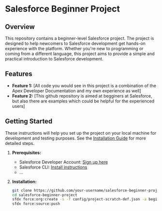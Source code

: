 # Salesforce Beginner Project

## Overview

This repository contains a beginner-level Salesforce project. The project is designed to help newcomers to Salesforce development get hands-on experience with the platform. Whether you're new to programming or coming from a different language, this project aims to provide a simple and practical introduction to Salesforce development.

## Features

- **Feature 1:** [All code you would see in this project is a combination of the Apex Developer Documentation and my own experience as well]
- **Feature 2:** [This github repository is aimed at begginers at Salesforce, but also there are examples which could be helpful for the experienced users]

## Getting Started

These instructions will help you set up the project on your local machine for development and testing purposes. See the [Installation Guide](#installation) for more detailed steps.

1. **Prerequisites:**
   - Salesforce Developer Account: [Sign up here](https://developer.salesforce.com/signup)
   - Salesforce CLI: [Install instructions](https://developer.salesforce.com/tools/sfdxcli)
   - ...

2. **Installation:**
   ```bash
   git clone https://github.com/your-username/salesforce-beginner-project.git
   cd salesforce-beginner-project
   sfdx force:org:create -s -f config/project-scratch-def.json -a beginner-project-org
   sfdx force:source:push
